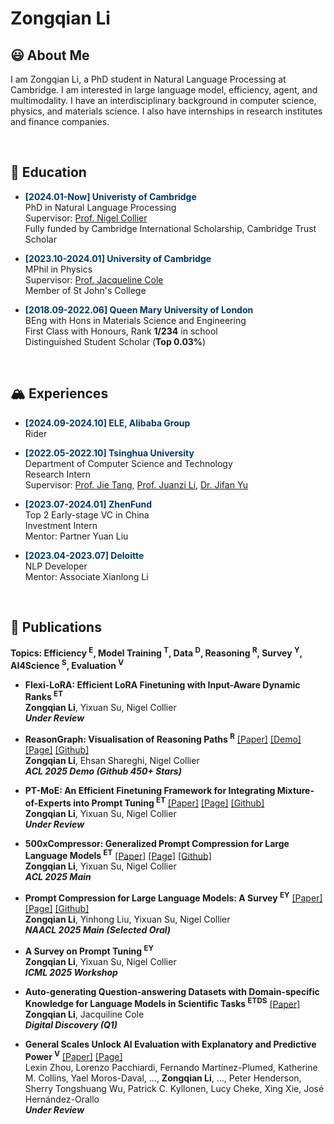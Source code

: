 # Zongqian Li

## 😃 About Me

I am Zongqian Li, a PhD student in Natural Language Processing at Cambridge. I am interested in large language model, efficiency, agent, and multimodality. I have an interdisciplinary background in computer science, physics, and materials science. I also have internships in research institutes and finance companies.

<div>&nbsp;</div>



## 📕 Education 

- <strong><span style="color: #03396c;">[2024.01-Now] Univeristy of Cambridge</span></strong>  
  PhD in Natural Language Processing  
  Supervisor: [Prof. Nigel Collier](https://scholar.google.com/citations?user=ZMelBa0AAAAJ&hl=en&oi=ao)  
  Fully funded by Cambridge International Scholarship, Cambridge Trust Scholar  

- <strong><span style="color: #03396c;">[2023.10-2024.01] University of Cambridge</span></strong>   
  MPhil in Physics  
  Supervisor: [Prof. Jacqueline Cole](https://scholar.google.co.uk/citations?user=-T0-26sAAAAJ&hl=en&oi=ao)  
  Member of St John's College  

- <strong><span style="color: #03396c;">[2018.09-2022.06] Queen Mary University of London</span></strong>   
  BEng with Hons in Materials Science and Engineering  
  First Class with Honours, Rank **1/234** in school  
  Distinguished Student Scholar (**Top 0.03%**)  

<div>&nbsp;</div>



## 🏔️ Experiences

- <strong><span style="color: #03396c;">[2024.09-2024.10] ELE, Alibaba Group</span></strong>   
  Rider
  
- <strong><span style="color: #03396c;">[2022.05-2022.10] Tsinghua University</span></strong>   
  Department of Computer Science and Technology  
  Research Intern  
  Supervisor: [Prof. Jie Tang](https://scholar.google.co.uk/citations?user=n1zDCkQAAAAJ&hl=en&oi=ao), [Prof. Juanzi Li](https://scholar.google.co.uk/citations?user=SgNB-ioAAAAJ&hl=en&oi=ao), [Dr. Jifan Yu](https://scholar.google.co.uk/citations?user=6cS9CVEAAAAJ&hl=en&oi=ao)   

- <strong><span style="color: #03396c;">[2023.07-2024.01] ZhenFund</span></strong>   
  Top 2 Early-stage VC in China  
  Investment Intern  
  Mentor: Partner Yuan Liu  

- <strong><span style="color: #03396c;">[2023.04-2023.07] Deloitte</span></strong>   
  NLP Developer  
  Mentor: Associate Xianlong Li

<div>&nbsp;</div>



## 📝 Publications 

**Topics: Efficiency <sup>E</sup>, Model Training <sup>T</sup>, Data <sup>D</sup>, Reasoning <sup>R</sup>, Survey <sup>Y</sup>, AI4Science <sup>S</sup>, Evaluation <sup>V</sup>**

- **Flexi-LoRA: Efficient LoRA Finetuning with Input-Aware Dynamic Ranks <sup>ET</sup>**  
  **Zongqian Li**, Yixuan Su, Nigel Collier  
  **_Under Review_**
  
- **ReasonGraph: Visualisation of Reasoning Paths <sup>R</sup>** [[Paper]](https://arxiv.org/abs/2503.03979) [[Demo]](https://huggingface.co/spaces/ZongqianLi/ReasonGraph) [[Page]](https://github.com/ZongqianLi/ReasonGraph/blob/main/README.md) [[Github]](https://github.com/ZongqianLi/ReasonGraph)  
  **Zongqian Li**, Ehsan Shareghi, Nigel Collier  
  **_ACL 2025 Demo (Github 450+ Stars)_**
  
- **PT-MoE: An Efficient Finetuning Framework for Integrating Mixture-of-Experts into Prompt Tuning <sup>ET</sup>** [[Paper]](https://arxiv.org/abs/2505.09519) [[Page]](https://github.com/ZongqianLi/PT-MoE/blob/main/README.md) [[Github]](https://github.com/ZongqianLi/PT-MoE)  
  **Zongqian Li**, Yixuan Su, Nigel Collier  
  **_Under Review_**
  
- **500xCompressor: Generalized Prompt Compression for Large Language Models <sup>ET</sup>** [[Paper]](https://arxiv.org/abs/2408.03094) [[Page]](https://github.com/ZongqianLi/500xCompressor/blob/main/README.md) [[Github]](https://github.com/ZongqianLi/500xCompressor/tree/main)  
  **Zongqian Li**, Yixuan Su, Nigel Collier  
  **_ACL 2025 Main_**
  
- **Prompt Compression for Large Language Models: A Survey <sup>EY</sup>** [[Paper]](https://arxiv.org/abs/2410.12388) [[Page]](https://github.com/ZongqianLi/Prompt-Compression-Survey/blob/main/README.md) [[Github]](https://github.com/ZongqianLi/Prompt-Compression-Survey)  
  **Zongqian Li**, Yinhong Liu, Yixuan Su, Nigel Collier  
  **_NAACL 2025 Main (Selected Oral)_**
  
- **A Survey on Prompt Tuning <sup>EY</sup>**  
  **Zongqian Li**, Yixuan Su, Nigel Collier  
  **_ICML 2025 Workshop_**
  
- **Auto-generating Question-answering Datasets with Domain-specific Knowledge for Language Models in Scientific Tasks <sup>ETDS</sup>** [[Paper]](https://pubs.rsc.org/en/content/articlelanding/2024/dd/d4dd00307a)  
  **Zongqian Li**, Jacquiline Cole  
  **_Digital Discovery (Q1)_**

- **General Scales Unlock AI Evaluation with Explanatory and Predictive Power <sup>V</sup>** [[Paper]](https://arxiv.org/pdf/2503.06378) [[Page]](https://kinds-of-intelligence-cfi.github.io/ADELE/)  
  Lexin Zhou, Lorenzo Pacchiardi, Fernando Martínez-Plumed, Katherine M. Collins, Yael Moros-Daval, ..., **Zongqian Li**, ..., Peter Henderson, Sherry Tongshuang Wu, Patrick C. Kyllonen, Lucy Cheke, Xing Xie, José Hernández-Orallo  
  **_Under Review_**

<div>&nbsp;</div>
